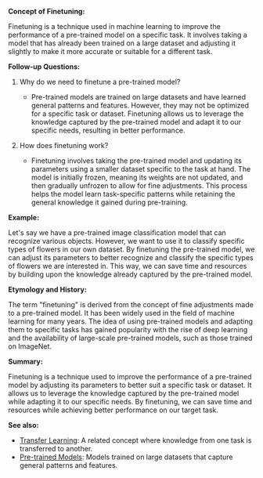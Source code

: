 **Concept of Finetuning:**

Finetuning is a technique used in machine learning to improve the performance of a pre-trained model on a specific task. It involves taking a model that has already been trained on a large dataset and adjusting it slightly to make it more accurate or suitable for a different task.

**Follow-up Questions:**

1. Why do we need to finetune a pre-trained model?
   - Pre-trained models are trained on large datasets and have learned general patterns and features. However, they may not be optimized for a specific task or dataset. Finetuning allows us to leverage the knowledge captured by the pre-trained model and adapt it to our specific needs, resulting in better performance.

2. How does finetuning work?
   - Finetuning involves taking the pre-trained model and updating its parameters using a smaller dataset specific to the task at hand. The model is initially frozen, meaning its weights are not updated, and then gradually unfrozen to allow for fine adjustments. This process helps the model learn task-specific patterns while retaining the general knowledge it gained during pre-training.

**Example:**

Let's say we have a pre-trained image classification model that can recognize various objects. However, we want to use it to classify specific types of flowers in our own dataset. By finetuning the pre-trained model, we can adjust its parameters to better recognize and classify the specific types of flowers we are interested in. This way, we can save time and resources by building upon the knowledge already captured by the pre-trained model.

**Etymology and History:**

The term "finetuning" is derived from the concept of fine adjustments made to a pre-trained model. It has been widely used in the field of machine learning for many years. The idea of using pre-trained models and adapting them to specific tasks has gained popularity with the rise of deep learning and the availability of large-scale pre-trained models, such as those trained on ImageNet.

**Summary:**

Finetuning is a technique used to improve the performance of a pre-trained model by adjusting its parameters to better suit a specific task or dataset. It allows us to leverage the knowledge captured by the pre-trained model while adapting it to our specific needs. By finetuning, we can save time and resources while achieving better performance on our target task.

**See also:**

- [Transfer Learning](?concept=transfer+learning&specialist_role=ML+Engineer&target_audience=Manager+without+much+technical+background): A related concept where knowledge from one task is transferred to another.
- [Pre-trained Models](?concept=pre-trained+models&specialist_role=ML+Engineer&target_audience=Manager+without+much+technical+background): Models trained on large datasets that capture general patterns and features.